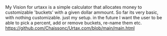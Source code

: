 My Vision for urtaxx is a simple calculator that allocates money to customizable 'buckets' with a given dollar ammount.
So far its very basic, with nothing customizable. just my setup.
in the future I want the user to be able to pick a percent, add or remove buckets, re-name them etc.
https://github.com/Chaissonc/Urtax.com/blob/main/main.html
